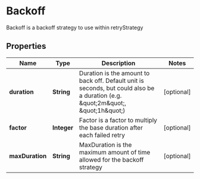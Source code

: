 

# Backoff

Backoff is a backoff strategy to use within retryStrategy
## Properties

Name | Type | Description | Notes
------------ | ------------- | ------------- | -------------
**duration** | **String** | Duration is the amount to back off. Default unit is seconds, but could also be a duration (e.g. \&quot;2m\&quot;, \&quot;1h\&quot;) |  [optional]
**factor** | **Integer** | Factor is a factor to multiply the base duration after each failed retry |  [optional]
**maxDuration** | **String** | MaxDuration is the maximum amount of time allowed for the backoff strategy |  [optional]



